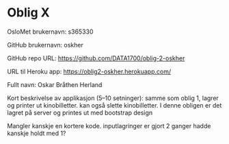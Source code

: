# Oblig X

OsloMet brukernavn: s365330

GitHub brukernavn: oskher

GitHub repo URL: https://github.com/DATA1700/oblig-2-oskher

URL til Heroku app: https://oblig2-oskher.herokuapp.com/

Fullt navn: Oskar Bråthen Herland

Kort beskrivelse av applikasjon (5–10 setninger): 
samme som oblig 1, lagrer og printer ut kinobilletter. kan også slette kinobilletter. I denne obligen er det lagret på server og printes ut med bootstrap design

Mangler kanskje en kortere kode. inputlagringer er gjort 2 ganger hadde kanskje holdt med 1? 
